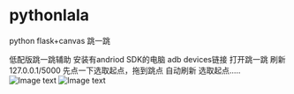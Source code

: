 # pythonlala
python flask+canvas 跳一跳

低配版跳一跳辅助
安装有andriod SDK的电脑
adb devices链接
打开跳一跳
刷新127.0.0.1/5000
先点一下选取起点，拖到跳点
自动刷新
选取起点.....
![Image text](https://raw.githubusercontent.com/yilingapa/pythonlala/master/1.jpg)
![Image text](https://raw.githubusercontent.com/yilingapa/pythonlala/master/2.jpg)
